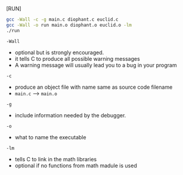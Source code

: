 [RUN]
```Bash
gcc -Wall -c -g main.c diophant.c euclid.c
gcc -Wall -o run main.o diophant.o euclid.o -lm
./run
```

`-Wall`
- optional but is strongly encouraged.
- it tells C to produce all possible warning messages
-  A warning message will usually lead you to a bug in your program

`-c`
- produce an object file with name same as source code filename
- `main.c` --> `main.o`

`-g`
- include information needed by the debugger.


`-o`
- what to name the executable

`-lm`
- tells C to link in the math libraries
- optional if no functions from math madule is used
